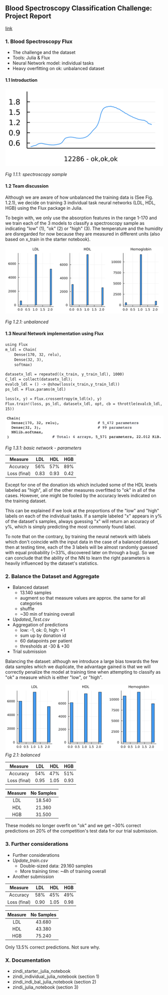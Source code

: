 ## Blood Spectroscopy Classification Challenge: Project Report

[link](https://github.com/perticascatalin/Learning/tree/master/MDA)

### 1. Blood Spectroscopy Flux

- The challenge and the dataset
- Tools: Julia & Flux
- Neural Network model: individual tasks
- Heavy overfitting on ok: unbalanced dataset

#### 1.1 Introduction

![sample](https://raw.githubusercontent.com/perticascatalin/Learning/master/MDA/imgs/sample.png)

*Fig 1.1.1: spectroscopy sample*

#### 1.2 Team discussion

Although we are aware of how unbalanced the training data is (See Fig. 1.2.1), we decide on training 3 individual task neural networks (LDL, HDL, HGB) using the Flux package in Julia.

To begin with, we only use the absorption features in the range 1-170 and we train each of the 3 models to classify a spectroscopy sample as indicating "low" (1), "ok" (2) or "high" (3). The temperature and the humidity are disregarded for now because they are measured in different units (also based on x_train in the starter notebook).

![unbalanced](https://raw.githubusercontent.com/perticascatalin/Learning/master/MDA/imgs/unbalanced.png)

*Fig 1.2.1: unbalanced*

#### 1.3 Neural Network implementation using Flux

```
using Flux
m_ldl = Chain(
    Dense(170, 32, relu),
    Dense(32, 3),
    softmax)
```

```
datasetx_ldl = repeated((x_train, y_train_ldl), 1000)
C_ldl = collect(datasetx_ldl);
evalcb_ldl = () -> @show(loss(x_train,y_train_ldl))
ps_ldl = Flux.params(m_ldl)
```

```
loss(x, y) = Flux.crossentropy(m_ldl(x), y)
Flux.train!(loss, ps_ldl, datasetx_ldl, opt, cb = throttle(evalcb_ldl, 15))
```
![basic network](https://raw.githubusercontent.com/perticascatalin/Learning/master/MDA/imgs/basic_network.png)

*Fig 1.3.1: basic network - parameters*

|Measure     |LDL |HDL |HGB |
|:----------:|:--:|:--:|:--:|
|Accuracy    |56% |57% |89% |
|Loss (final)|0.83|0.93|0.42|

Except for one of the donation ids which included some of the HDL levels labeled as "high", all of the other measures overfitted to "ok" in all of the cases. However, one might be fooled by the accuracy levels indicated on the training dataset.

This can be explained if we look at the proportions of the "low" and "high" labels on each of the individual tasks. If a sample labeled "x" appears in y% of the dataset's samples, always guessing "x" will return an accuracy of y%, which is simply predicting the most commonly found label.

To note that on the contrary, by training the neural network with labels which don't coincide with the input data in the case of a balanced dataset, then at testing time, each of the 3 labels will be almost randomly guessed with equal probability (~33%, discovered later on through a bug). So we can conclude that the ability of the NN to learn the right parameters is heavily influenced by the dataset's statistics.

### 2. Balance the Dataset and Aggregate

- Balanced dataset
	- 13.140 samples
	- augment so that measure values are approx. the same for all categories
	- shuffle
	- ~30 min of training overall
- *Updated_Test.csv*
- Aggregation of predictions
	- low: -1, ok: 0, high: +1
	- sum up by donation id
	- 60 datapoints per patient
	- thresholds at -30 & +30
- Trial submission

Balancing the dataset: although we introduce a large bias towards the few data samples which we duplicate, the advantage gained is that we will correctly penalize the model at training time when attempting to classify as "ok" a measure which is either "low", or "high".

![balanced](https://raw.githubusercontent.com/perticascatalin/Learning/master/MDA/imgs/balanced.png)
*Fig 2.1: balanced*

|Measure     |LDL |HDL |HGB |
|:----------:|:--:|:--:|:--:|
|Accuracy    |54% |47% |51% |
|Loss (final)|0.95|1.05|0.93|

|Measure|No Samples|
|:-----:|:--------:|
|LDL    |18.540    |
|HDL    |21.360    |
|HGB    |31.500    |

These models no longer overfit on "ok" and we get ~30% correct predictions on 20% of the competition's test data for our trial submission.

### 3. Further considerations

- Further considerations
- *Update_train.csv*
	- Double-sized data: 29.160 samples
	- More training time: ~4h of training overall
- Another submission

|Measure     |LDL |HDL |HGB |
|:----------:|:--:|:--:|:--:|
|Accuracy    |58% |45% |49% |
|Loss (final)|0.90|1.05|0.98|

|Measure|No Samples|
|:-----:|:--------:|
|LDL    |43.680    |
|HDL    |43.380    |
|HGB    |75.240    |

Only 13.5% correct predictions. Not sure why.

### X. Documentation

- zindi\_starter\_julia\_notebook
- zindi\_individual\_julia\_notebook (section 1)
- zindi\_indi\_bal\_julia\_notebook (section 2)
- zindi\_julia\_notebook (section 3)